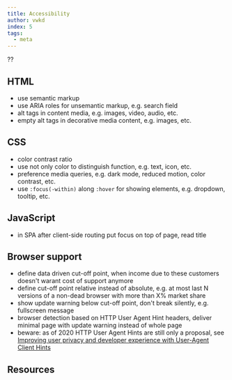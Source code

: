 ```yaml
---
title: Accessibility
author: vwkd
index: 5
tags:
  - meta
---
```


<!-- ToDo: Finish -->

??



## HTML

- use semantic markup
- use ARIA roles for unsemantic markup, e.g. search field
- alt tags in content media, e.g. images, video, audio, etc.
- empty alt tags in decorative media content, e.g. images, etc.



## CSS

- color contrast ratio
- use not only color to distinguish function, e.g. text, icon, etc. 
- preference media queries, e.g. dark mode, reduced motion, color contrast, etc.
- use `:focus(-within)` along `:hover` for showing elements, e.g. dropdown, tooltip, etc.



## JavaScript

- in SPA after client-side routing put focus on top of page, read title



## Browser support

- define data driven cut-off point, when income due to these customers doesn't warant cost of support anymore
- define cut-off point relative instead of absolute, e.g. at most last N versions of a non-dead browser with more than X% market share
- show update warning below cut-off point, don't break silently, e.g. fullscreen message
- browser detection based on HTTP User Agent Hint headers, deliver minimal page with update warning instead of whole page
- beware: as of 2020 HTTP User Agent Hints are still only a proposal, see [Improving user privacy and developer experience with User-Agent Client Hints](https://web.dev/user-agent-client-hints/)



## Resources
